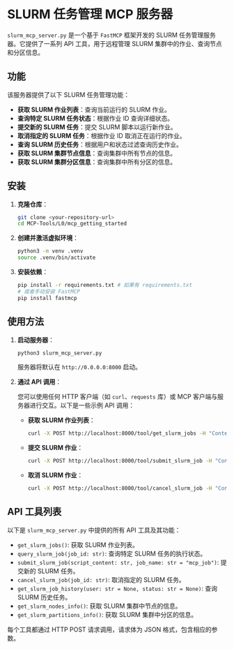 # SLURM 任务管理 MCP 服务器

`slurm_mcp_server.py` 是一个基于 `FastMCP` 框架开发的 SLURM 任务管理服务器。它提供了一系列 API 工具，用于远程管理 SLURM 集群中的作业、查询节点和分区信息。

## 功能

该服务器提供了以下 SLURM 任务管理功能：

- **获取 SLURM 作业列表**：查询当前运行的 SLURM 作业。
- **查询特定 SLURM 任务状态**：根据作业 ID 查询详细状态。
- **提交新的 SLURM 任务**：提交 SLURM 脚本以运行新作业。
- **取消指定的 SLURM 任务**：根据作业 ID 取消正在运行的作业。
- **查询 SLURM 历史任务**：根据用户和状态过滤查询历史作业。
- **获取 SLURM 集群节点信息**：查询集群中所有节点的信息。
- **获取 SLURM 集群分区信息**：查询集群中所有分区的信息。

## 安装

1. **克隆仓库**：

   ```bash
   git clone <your-repository-url>
   cd MCP-Tools/L0/mcp_getting_started
   ```

2. **创建并激活虚拟环境**：

   ```bash
   python3 -m venv .venv
   source .venv/bin/activate
   ```

3. **安装依赖**：

   ```bash
   pip install -r requirements.txt # 如果有 requirements.txt
   # 或者手动安装 FastMCP
   pip install fastmcp
   ```

## 使用方法

1. **启动服务器**：

   ```bash
   python3 slurm_mcp_server.py
   ```

   服务器将默认在 `http://0.0.0.0:8000` 启动。

2. **通过 API 调用**：

   您可以使用任何 HTTP 客户端（如 `curl`、`requests` 库）或 MCP 客户端与服务器进行交互。以下是一些示例 API 调用：

   - **获取 SLURM 作业列表**：

     ```bash
     curl -X POST http://localhost:8000/tool/get_slurm_jobs -H "Content-Type: application/json" -d '{}'
     ```

   - **提交 SLURM 作业**：

     ```bash
     curl -X POST http://localhost:8000/tool/submit_slurm_job -H "Content-Type: application/json" -d '{"script_content": "#!/bin/bash\n#SBATCH --job-name=my_test_job\n#SBATCH --time=00:01:00\n#SBATCH --nodes=1\n\necho \"Hello from SLURM!\""}'
     ```

   - **取消 SLURM 作业**：

     ```bash
     curl -X POST http://localhost:8000/tool/cancel_slurm_job -H "Content-Type: application/json" -d '{"job_id": "<your-job-id>"}'
     ```

## API 工具列表

以下是 `slurm_mcp_server.py` 中提供的所有 API 工具及其功能：

- `get_slurm_jobs()`: 获取 SLURM 作业列表。
- `query_slurm_job(job_id: str)`: 查询特定 SLURM 任务的执行状态。
- `submit_slurm_job(script_content: str, job_name: str = "mcp_job")`: 提交新的 SLURM 任务。
- `cancel_slurm_job(job_id: str)`: 取消指定的 SLURM 任务。
- `get_slurm_job_history(user: str = None, status: str = None)`: 查询 SLURM 历史任务。
- `get_slurm_nodes_info()`: 获取 SLURM 集群中节点的信息。
- `get_slurm_partitions_info()`: 获取 SLURM 集群中分区的信息。

每个工具都通过 HTTP POST 请求调用，请求体为 JSON 格式，包含相应的参数。
